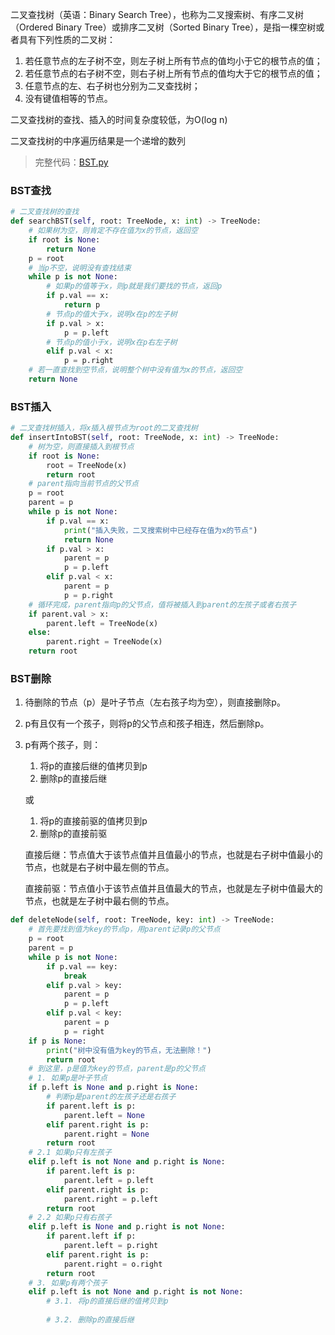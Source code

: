 二叉查找树（英语：Binary Search Tree），也称为二叉搜索树、有序二叉树（Ordered Binary Tree）或排序二叉树（Sorted Binary Tree），是指一棵空树或者具有下列性质的二叉树：

1. 若任意节点的左子树不空，则左子树上所有节点的值均小于它的根节点的值；
2. 若任意节点的右子树不空，则右子树上所有节点的值均大于它的根节点的值；
3. 任意节点的左、右子树也分别为二叉查找树；
4. 没有键值相等的节点。

二叉查找树的查找、插入的时间复杂度较低，为O(log n)

二叉查找树的中序遍历结果是一个递增的数列


> 完整代码：[BST.py](/数据结构/BST.py)
### BST查找

```python
# 二叉查找树的查找
def searchBST(self, root: TreeNode, x: int) -> TreeNode:
    # 如果树为空，则肯定不存在值为x的节点，返回空
    if root is None:
        return None
    p = root
    # 当p不空，说明没有查找结束
    while p is not None:
        # 如果p的值等于x，则p就是我们要找的节点，返回p
        if p.val == x:
            return p
        # 节点p的值大于x，说明x在p的左子树
        if p.val > x:
            p = p.left
        # 节点p的值小于x，说明x在p右左子树
        elif p.val < x:
            p = p.right
    # 若一直查找到空节点，说明整个树中没有值为x的节点，返回空
    return None
```


### BST插入

```python
# 二叉查找树插入，将x插入根节点为root的二叉查找树
def insertIntoBST(self, root: TreeNode, x: int) -> TreeNode:
    # 树为空，则直接插入到根节点
    if root is None:
        root = TreeNode(x)
        return root
    # parent指向当前节点的父节点
    p = root
    parent = p
    while p is not None:
        if p.val == x:
            print("插入失败，二叉搜索树中已经存在值为x的节点")
            return None
        if p.val > x:
            parent = p
            p = p.left
        elif p.val < x:
            parent = p
            p = p.right
    # 循环完成，parent指向p的父节点，值将被插入到parent的左孩子或者右孩子
    if parent.val > x:
        parent.left = TreeNode(x)
    else:
        parent.right = TreeNode(x)
    return root
```

### BST删除

1. 待删除的节点（p）是叶子节点（左右孩子均为空），则直接删除p。
2. p有且仅有一个孩子，则将p的父节点和孩子相连，然后删除p。
3. p有两个孩子，则：
    
    1. 将p的直接后继的值拷贝到p
    2. 删除p的直接后继

    或
    
    1. 将p的直接前驱的值拷贝到p
    2. 删除p的直接前驱

    直接后继：节点值大于该节点值并且值最小的节点，也就是右子树中值最小的节点，也就是右子树中最左侧的节点。

    直接前驱：节点值小于该节点值并且值最大的节点，也就是左子树中值最大的节点，也就是左子树中最右侧的节点。

```python
def deleteNode(self, root: TreeNode, key: int) -> TreeNode:
    # 首先要找到值为key的节点p，用parent记录p的父节点
    p = root
    parent = p
    while p is not None:
        if p.val == key:
            break
        elif p.val > key:
            parent = p
            p = p.left
        elif p.val < key:
            parent = p
            p = right
    if p is None:
        print("树中没有值为key的节点，无法删除！")
        return root
    # 到这里，p是值为key的节点，parent是p的父节点
    # 1. 如果p是叶子节点
    if p.left is None and p.right is None:
        # 判断p是parent的左孩子还是右孩子
        if parent.left is p:
            parent.left = None
        elif parent.right is p:
            parent.right = None
        return root
    # 2.1 如果p只有左孩子
    elif p.left is not None and p.right is None:
        if parent.left is p:
            parent.left = p.left
        elif parent.right is p:
            parent.right = p.left
        return root
    # 2.2 如果p只有右孩子
    elif p.left is None and p.right is not None:
        if parent.left if p:
            parent.left = p.right
        elif parent.right is p:
            parent.right = o.right
        return root
    # 3. 如果p有两个孩子
    elif p.left is not None and p.right is not None:
        # 3.1. 将p的直接后继的值拷贝到p
        
        # 3.2. 删除p的直接后继
```